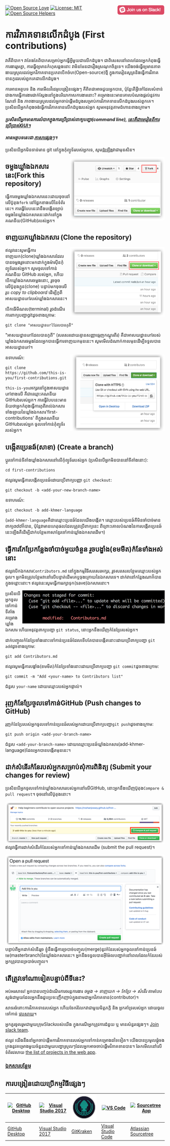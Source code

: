 [![Open Source Love](https://badges.frapsoft.com/os/v1/open-source.svg?v=103)](https://github.com/ellerbrock/open-source-badges/)
[<img align="right" width="150" src="../assets/join-slack-team.png">](https://join.slack.com/t/firstcontributors/shared_invite/enQtNjkxNzQwNzA2MTMwLTVhMWJjNjg2ODRlNWZhNjIzYjgwNDIyZWYwZjhjYTQ4OTBjMWM0MmFhZDUxNzBiYzczMGNiYzcxNjkzZDZlMDM)
[![License: MIT](https://img.shields.io/badge/License-MIT-green.svg)](https://opensource.org/licenses/MIT)
[![Open Source Helpers](https://www.codetriage.com/roshanjossey/first-contributions/badges/users.svg)](https://www.codetriage.com/roshanjossey/first-contributions)


# ការវិភាគទាន​លើក​ដំបូង (First contributions)
វាគឹពិបាក។ វាតែង​តែ​ពិបាក​សម្រាប់​អ្នក​ធ្វើ​អ្វីមួយ​ជាលើក​ដំបូង។ ជាពិសេស​នៅពេល​ដែល​​អ្នក​កំពុង​ធ្វើ​ការ​ងារ​រួម​គ្នា, ការធ្វើ​ឲ្យ​មាន​កំហុស​ឆ្គងនោះ វា​មិន​មែន​ជា​រឿងស្រណុក​ចិត្តទេ។ យើង​ចង់​ធ្វើ​ឲ្យ​មាន​ភាព​ងាយ​ស្រួល​​​ដល់​អ្ន​ក​វិភាគ​ទាន​ប្រភព​បើក​ចំហ(Open-source)ថ្មី ក្នុង​ការ​រៀន​សូត្រ​ និង​ធ្វើ​ការ​វិភាគ​ទានកូដ​របស់​ពួកគេ​ជាលើក​ដំបូង។​​  

ការអាន​អត្ថបទ និង ការមើល​វីដេអូ​បង្រៀន​ផ្សេងៗ គឺពិតជា​អាច​ជួយ​អ្នក​បាន, ប៉ុន្តែ​តើ​អ្វី​ទៅ​ដែល​​សំខាន់​ជាង​ការ​ធ្វើ​ការងារ​ជាក់​ស្តែង​នៅ​ក្នុង​បរិយាកាសការងារនោះ? គម្រោង​នេះ​​មាន​គោល​បំណង​ផ្តល់​នូវ​ការ​ណែនាំ និង ភាព​ងាយ​ស្រួល​ដល់​អ្នក​ចាប់​ផ្តើម​ដំបូង​​​សម្រាប់​ការ​វិភាគ​ទាន​លើក​ដំបូង​របស់​ពួកគេ។ ប្រសិនបើ​អ្នក​កំពុង​ចង់​ធ្វើ​ការ​វិភាគ​ទាន​លើក​ដំបូង​របស់​អ្នក សូម​អនុវត្ត​តាម​​ជំហាន​ខាង​ក្រោម។

#### *ប្រសិន​បើ​អ្នក​មាន​ការលំបាក​ក្នុង​ការ​ប្រើ​ប្រាស់​ពាក្យបញ្ជា(command line), [នេះ​គឺជា​មេរៀន​ពីការ​ប្រើ​ប្រាស់​GUI។](#ការបង្រៀនដោយប្រើកម្មវិធីផ្សេងៗ)*

#### *អាន​អត្ថបទនេះជា [ភាសាផ្សេងៗ](Translations.md)។*

ប្រសិន​បើ​អ្នក​មិន​ទាន់មាន git នៅ​ក្នុង​កុំព្យូទ័ររបស់​អ្នក​ទេ, សូម​[ដំឡើង](https://help.github.com/articles/set-up-git/)វា​ជាមុន​សិន។

<img align="right" width="300" src="../assets/fork.png" alt="fork this repository" />

## ចម្លង​ឃ្លាំង​ឯកសារនេះ(Fork this repository)

ធ្វើការ​ចម្លង​ឃ្លាំង​ឯកសារនេះ​ដោយ​ចុចនៅ​លើប៊ូតុង`fork` នៅ​ផ្នែក​ខាងលើ​នៃ​ទំព័រ​នេះ។ ការធ្វើ​បែប​នេះ​វានឹង​បង្កើត​ច្បាប់​ចម្លង​នៃ​ឃ្លាំង​ឯកសារ​នេះដាក់​​នៅក្នុង​គណនីយ​(GitHub)របស់​អ្នក។

## ទាញយក​​ឃ្លាំង​ឯកសារ​ (Clone the repository)

<img align="right" width="300" src="../assets/clone.png" alt="clone this repository" />

ឥលូវនេះ​សូម​ធ្វើការ​ទាញយក(clone)ឃ្លាំង​ឯកសារ​ដែល​បាន​ចម្លង​រួច​នោះមក​ដាក់​ក្នុង​ម៉ាស៊ីន​​កុំព្យូទ័រ​របស់​អ្នក។ សូម​ចូល​ទៅកាន់​គណនីយ​ GitHub របស់អ្នក, ហើយ​បើក​ឃ្លាំង​ឯកសារចម្លងនោះ, រួច​ចុច​លើប៊ូតុង​ក្លូន​(clone) បន្ទាប់​មក​ចុច​លើ​រូប *copy to clipboard* ដើម្បី​កូពីអាសយដ្ឋានurlរបស់​ឃ្លាំង​ឯកសារនេះ។


បើ​កធើមីណល(terminal) រួច​ដំណើរការ​ពាក្យបញ្ជា​gitដូច​ខាង​ក្រោម:

```
git clone "អាសយដ្ឋាន​urlដែល​បាន​កូពី"
```
"អាសយដ្ឋាន​urlដែល​បាន​កូពី" (សរសេរ​ដោយ​គ្មាន​សញ្ញា​ធ្មេញ​កណ្តុរពីរ) គឺជា​អាសយដ្ឋាន​urlរបស់​ឃ្លាំងឯកសារចម្លងដែល​អ្នក​បាន​ធ្វើការ​ទាញ​យក​មុននេះ។ សូម​មើល​ដំណាក់​កាល​មុនដើម្បី​ទទួល​បាន​អាសយដ្ឋានurl។

<img align="right" width="300" src="../assets/copy-to-clipboard.png" alt="copy URL to clipboard" />

ឧទាហរណ៍:
```
git clone https://github.com/this-is-you/first-contributions.git
```
`this-is-you`អក្សរនៅក្នុង​អាសយដ្ឋាន​urlខាងលើ គឺជាឈ្មោះ​គណនីយ​GitHubរបស់អ្នក។ ការធ្វើ​បែបនេះ​មាន​ន័យ​ថាអ្នកកំពុង​ធ្វើការ​កូពីរាល់​ឯកសារ​ទាំងឡាយ​នៃ​ឃ្លាំង​ឯកសារ​'first-contributions' ពីក្នុង​គណនីយ​​GitHubរបស់អ្នក ចូល​ទៅកាន់​កុំព្យូទ័រ​របស់​អ្នក។

## បង្កើត​ប្រេនឆ៍(សាខា) (Create a branch)

ប្តូរទៅកាន់ទីតាំង​ឃ្លាំង​ឯកសារនៅលើ​កុំព្យូទ័រ​របស់​អ្នក (ប្រសិន​បើ​អ្នកមិនបាននៅទីតាំងនោះ):

```
cd first-contributions
```
ឥលូវសូម​ធ្វើការ​បង្កើត​ប្រេនឆ៍​ដោយ​ប្រើពាក្យ​បញ្ញា `git checkout`:
```
git checkout -b <add-your-new-branch-name>
```

ឧទាហរណ៍:
```
git checkout -b add-khmer-language
```
(`add-khmer-language`គឺជាឈ្មោះ​ប្រេនឆ៍​ដែល​យើង​បង្កើត។ ឈ្មោះ​របស់​ប្រេនឆ៍​គឺមិនចាំបាច់មាន​ពាក្យ​*add*​ក៏បាន, ប៉ុន្តែ​វាមាន​ហេតុផល​ដែល​ត្រូវ​ប្រើ​ពាក្យនេះ ពីព្រោះ​គោល​បំណង​នៃ​ការ​បង្កើត​​ប្រេនឆ៍នេះ​ឡើង​គឺដើម្បី​ដាក់​បន្ថែម​ភាសាខ្មែរ​ទៅកាន់ឃ្លាំង​ឯកសារ​ដើម។)

## ធ្វើការ​កែប្រែកន្លែង​ចាំបាច់​មួយ​ចំនួន រួច​បង្ខាំង​(ខមមីត)កំនែ​ទាំងអស់នោះ

ឥលូវ​បើកឯកសារ`Contributors.md` នៅក្នុង​កម្មវិធី​សរសេរអក្សរ, រួច​សរសេរបន្ថែម​ឈ្មោះ​របស់​អ្នកចូល។ អ្នក​មិន​ត្រូវ​បន្ថែម​វា​នៅលើបន្ទាត់​ដើម​គេ​ឬចុងក្រោយ​នៃ​ឯកសារទេ។ ដាក់វា​នៅក​ន្លែងណា​ក៏បាន​ក្នុង​ចន្លោះនោះ។ ឥលូវនេះ​សូម​ធ្វើការ​រក្សាទុក(save)ឯកសារនោះ។

<img align="right" width="450" src="../assets/git-status.png" alt="git status" />


ប្រសិនបើ​អ្នក​ចូល​ទៅកាន់ទីតាំង​គម្រោងឃ្លាំង​ឯកសារ ហើយ​អនុវត្ត​ពាក្យ​បញ្ជា `git status`, នោះ​អ្នក​នឹង​ឃើញ​កំនែប្រែ​របស់​អ្នក។

ដាក់បញ្ចូល​កំនែ​ប្រែ​ទាំងនោះ​ទៅកាន់ប្រេនឆ៍​ដែល​ទើប​តែ​បាន​បង្កើតនោះដោយ​ប្រើ​ពាក្យ​បញ្ជា `git add`ដូចខាង​ក្រោម:

```
git add Contributors.md
```

ឥលូវសូម​ធ្វើការ​​បង្ខាំង(ខមមីត)​កំនែ​ប្រែ​ទាំងនោះដោយ​ប្រើ​ពាក្យ​បញ្ជា `git commit`ដូច​ខាង​ក្រោម​:
```
git commit -m "Add <your-name> to Contributors list"
```
​ជំនួស `your-name` ដោយ​ឈ្មោះ​របស់​អ្នក​ផ្ទាល់។

## រុញ​កំនែប្រែ​ចូល​ទៅកាន់​GitHub (Push changes to GitHub)

រុញកំនែប្រែរបស់​អ្នក​​ចូល​ទៅកាន់​​ប្រេនឆ៍​របស់​អ្នក​ដោយ​ប្រើ​ពាក្យ​បញ្ជា​`git push`ដូច​ខាងក្រោម:
```
git push origin <add-your-branch-name>
```
ជំនួស​ `<add-your-branch-name>` ដោយ​ឈ្មោះ​ប្រេនឆ៍​ឃ្លាំង​ឯកសារ(add-khmer-language)​ដែល​អ្នក​បាន​បង្កើត​មុននេះ។

## ដាក់សំនើរ​កំនែ​របស់អ្នក​សម្រាប់សុំការពិនិត្យ (Submit your changes for review)

ប្រសិនបើ​អ្នក​ចូល​ទៅកាន់​ឃ្លាំង​ឯកសារ​របស់​អ្នក​នៅ​លើ​GitHub, នោះ​អ្នកនឹង​ឃើញប៊ូតុង`Compare & pull request`។ ចុច​នៅលើ​ប៊ូតុង​នោះ​។

<img style="float: right;" src="../assets/compare-and-pull.png" alt="create a pull request" />

ឥលូវធ្វើការ​​ដាក់​សំនើរ​កំនែ​របស់​អ្នក​ទៅកាន់​ឃ្លាំង​ឯកសារ​ដើម​ (submit the pull request)។

<img style="float: right;" src="../assets/submit-pull-request.png" alt="submit pull request" />

បន្ទាប់ពីអ្នក​ដាក់​សំនើរ​រួច ខ្ញុំ​នឹង​ធ្វើការ​ច្របាច់​បញ្ចូល​(merge)នូវ​កំនែ​របស់​អ្នក​ចូល​ទៅកាន់​​ប្រេនឆ៍មេ(master​ branch)​នៃឃ្លាំង​ឯកសារនេះ។ អ្នក​នឹង​ទទួល​បាន​អ៊ីម៉ែលបញ្ជាក់​នៅពេល​ដែល​​កំនែ​របស់​អ្នក​ត្រូវ​បាន​ច្របាច់​បញ្ចូល។

## តើ​ត្រូវ​ទៅណាទៀត​បន្ទាប់​ពីទីនេះ?

អប់អរសាទរ! អ្នក​បាន​បញ្ចប់​ដំណើរការចរន្តការងារ _ចម្លង​ -> ទាញយក -> កែប្រែ -> សំនើរ_ តាមបែបស្តង់ដាមួយដែល​អ្នក​នឹង​ជួប​ប្រទះ​ញឹក​ញាប់​ក្នុង​នាម​ជា​អ្នក​វិភាគទាន​(contributor)។

សាទរ​ចំពោះ​ការ​វិភាគទានរបស់​អ្នក ហើយ​ចែករំលែក​វា​ជាមួយ​មិត្តភក្តិ​ និង អ្នក​គាំទ្រ​របស់​អ្នក ដោយ​ចូល​ទៅកាន់ [វេបសាយ](https://firstcontributions.github.io/#social-share)។

អ្នក​គួរចូលរួម​ជាមួយ​ក្រុម​Slackរបស់យើង ក្នុង​ករណី​អ្នក​ត្រូវការ​ជំនួយ ឬ មាន​សំនួរផ្សេងៗ។ [Join slack team](https://join.slack.com/t/firstcontributors/shared_invite/enQtNjkxNzQwNzA2MTMwLTVhMWJjNjg2ODRlNWZhNjIzYjgwNDIyZWYwZjhjYTQ4OTBjMWM0MmFhZDUxNzBiYzczMGNiYzcxNjkzZDZlMDM).

ឥលូវ យើង​នឹង​នាំអ្នក​ចាប់​ផ្តើម​ការ​វិភាគទាន​របស់​អ្នក​ទៅកាន់​គម្រោង​ដទៃទៀត។ យើង​បាន​ប្រមូលផ្តុំចងក្រង​នូវ​គម្រោង​មួយ​ចំនួន​ជាមួយ​បញ្ហា​ស្រួល​ៗ​ដែល​អ្នក​អាច​ចាប់ផ្តើម​វិភាគទាន​បាន។ ឆែក​មើល​នៅលើទំព័រ​វេសាយ [the list of projects in the web app](https://firstcontributions.github.io/#project-list).

### [ឯកសារបន្ថែម](../additional-material/git_workflow_scenarios/additional-material.md)


## ការបង្រៀនដោយប្រើកម្មវិធីផ្សេងៗ

|<a href="../github-desktop-tutorial.md"><img alt="GitHub Desktop" src="https://desktop.github.com/images/desktop-icon.svg" width="100"></a>|<a href="../github-windows-vs2017-tutorial.md"><img alt="Visual Studio 2017" src="https://upload.wikimedia.org/wikipedia/commons/c/cd/Visual_Studio_2017_Logo.svg" width="100"></a>|<a href="../gitkraken-tutorial.md"><img alt="GitKraken" src="/assets/gk-icon.png" width="100"></a>|<a href="../github-windows-vs-code-tutorial.md"><img alt="VS Code" src="https://upload.wikimedia.org/wikipedia/commons/2/2d/Visual_Studio_Code_1.18_icon.svg" width=100></a>|<a href="../sourcetree-macos-tutorial.md"><img alt="Sourcetree App" src="https://wac-cdn.atlassian.com/dam/jcr:81b15cde-be2e-4f4a-8af7-9436f4a1b431/Sourcetree-icon-blue.svg" width=100></a>|
|---|---|---|---|---|
|[GitHub Desktop](../github-desktop-tutorial.md)|[Visual Studio 2017](../github-windows-vs2017-tutorial.md)|[GitKraken](../gitkraken-tutorial.md)|[Visual Studio Code](../github-windows-vs-code-tutorial.md)|[Atlassian Sourcetree](../sourcetree-macos-tutorial.md)|
